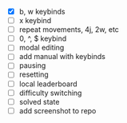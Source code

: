 - [x] b, w keybinds
- [ ] x keybind
- [ ] repeat movements, 4j, 2w, etc
- [ ] 0, ^, $ keybind
- [ ] modal editing
- [ ] add manual with keybinds
- [ ] pausing
- [ ] resetting
- [ ] local leaderboard
- [ ] difficulty switching
- [ ] solved state
- [ ] add screenshot to repo
